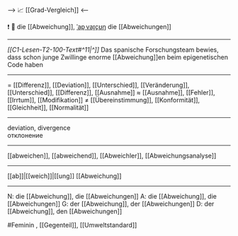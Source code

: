 --> 📈 [[Grad-Vergleich]] <--

❗ 🔴 die [[Abweichung]], [ˈapˌvaɪ̯çʊŋ](https://youglish.com/pronounce/Abweichung/german)
die [[Abweichungen]]

---
*[[C1-Lesen-T2-100-Text#^11|^]]* Das spanische Forschungsteam bewies, dass schon junge Zwillinge enorme [[Abweichung]]en beim epigenetischen Code haben

---
= [[Differenz]], [[Deviation]], [[Unterschied]], [[Veränderung]], [[Unterschied]], [[Differenz]], [[Ausnahme]]
≈ [[Ausnahme]], [[Fehler]], [[Irrtum]], [[Modifikation]]
≠ [[Übereinstimmung]], [[Konformität]], [[Gleichheit]], [[Normalität]]

---
deviation, divergence  
отклонение

---
[[abweichen]], [[abweichend]], [[Abweichler]], [[Abweichungsanalyse]]

---
[[ab]]|[[weich]]|[[ung]]
[[Abweichung]]


---
N: die [[Abweichung]], die [[Abweichungen]]
A: die [[Abweichung]], die [[Abweichungen]]
G: der [[Abweichung]], der [[Abweichungen]]
D: der [[Abweichung]], den [[Abweichungen]]

#Feminin , [[Gegenteil]], [[Umweltstandard]]